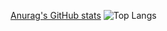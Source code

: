 [Anurag's GitHub stats](https://github-readme-stats.vercel.app/api?username=tlsthdus0408&show_icons=true&theme=tokyonight)
![Top Langs](https://github-readme-stats.vercel.app/api/top-langs/?username=tlsekdus&layout=compact&theme=tokyonight)
